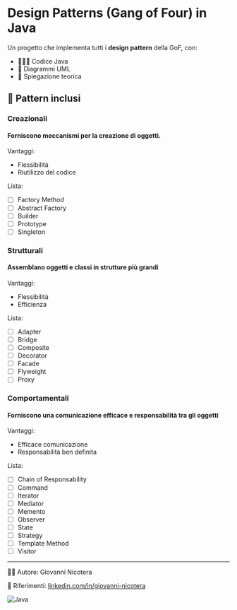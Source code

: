 # Design Patterns (Gang of Four) in Java

Un progetto che implementa tutti i **design pattern** della GoF, con:

- 👨🏻‍💻 Codice Java
- 📐 Diagrammi UML
- 🧠 Spiegazione teorica

## 🔎 Pattern inclusi

### Creazionali

#### Forniscono meccanismi per la creazione di oggetti.

Vantaggi:

- Flessibilità
- Riutilizzo del codice

Lista:

- [ ] Factory Method
- [ ] Abstract Factory
- [ ] Builder
- [ ] Prototype
- [ ] Singleton

### Strutturali

#### Assemblano oggetti e classi in strutture più grandi

Vantaggi:

- Flessibilità
- Efficienza

Lista:

- [ ] Adapter
- [ ] Bridge
- [ ] Composite
- [ ] Decorator
- [ ] Facade
- [ ] Flyweight
- [ ] Proxy

### Comportamentali

#### Forniscono una comunicazione efficace e responsabilità tra gli oggetti

Vantaggi:

- Efficace comunicazione
- Responsabilità ben definita

Lista:

- [ ] Chain of Responsability
- [ ] Command
- [ ] Iterator
- [ ] Mediator
- [ ] Memento
- [ ] Observer
- [ ] State
- [ ] Strategy
- [ ] Template Method
- [ ] Visitor

---

✍🏻 Autore: Giovanni Nicotera

📌 Riferimenti: [linkedin.com/in/giovanni-nicotera](https://linkedin.com/in/giovanni-nicotera)

![Java](https://img.shields.io/badge/Java-24%2B-blue)